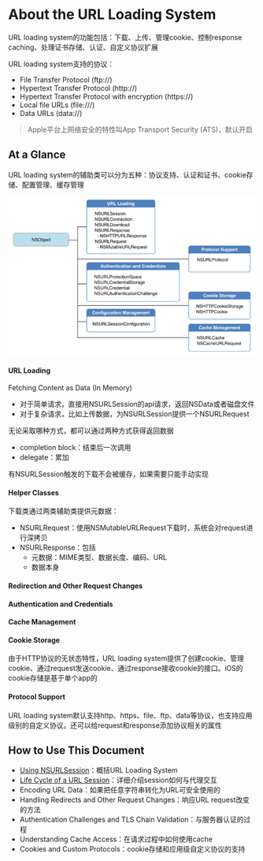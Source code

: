 # About the URL Loading System

URL loading system的功能包括：下载、上传、管理cookie、控制response caching、处理证书存储、认证、自定义协议扩展

URL loading system支持的协议：

* File Transfer Protocol \(ftp://\)
* Hypertext Transfer Protocol \(http://\)
* Hypertext Transfer Protocol with encryption \(https://\)
* Local file URLs \(file:///\)
* Data URLs \(data://\)

> Apple平台上网络安全的特性叫App Transport Security \(ATS\)，默认开启

## At a Glance

URL loading system的辅助类可以分为五种：协议支持、认证和证书、cookie存储、配置管理、缓存管理

![](/assets/import.png)

#### URL Loading

Fetching Content as Data \(In Memory\)

* 对于简单请求，直接用NSURLSession的api请求，返回NSData或者磁盘文件
* 对于复杂请求，比如上传数据，为NSURLSession提供一个NSURLRequest

无论采取哪种方式，都可以通过两种方式获得返回数据

* completion block：结束后一次调用
* delegate：累加

有NSURLSession触发的下载不会被缓存，如果需要只能手动实现

#### Helper Classes

下载类通过两类辅助类提供元数据：

* NSURLRequest：使用NSMutableURLRequest下载时，系统会对request进行深拷贝
* NSURLResponse：包括
  * 元数据：MIME类型、数据长度、编码、URL
  * 数据本身

#### Redirection and Other Request Changes

#### Authentication and Credentials

#### Cache Management

#### Cookie Storage

由于HTTP协议的无状态特性，URL loading system提供了创建cookie、管理cookie、通过request发送cookie、通过response接收cookie的接口。iOS的cookie存储是基于单个app的

#### Protocol Support

URL loading system默认支持http、https、file、ftp、data等协议，也支持应用级别的自定义协议。还可以给request和response添加协议相关的属性

## How to Use This Document

* [Using NSURLSession](/using-nsurlsession.md)：概括URL Loading System
* [Life Cycle of a URL Session](/life-cycle-of-a-url-session.md)：详细介绍session如何与代理交互
* Encoding URL Data：如果把任意字符串转化为URL可安全使用的
* Handling Redirects and Other Request Changes：响应URL request改变的方法
* Authentication Challenges and TLS Chain Validation：与服务器认证的过程
* Understanding Cache Access：在请求过程中如何使用cache
* Cookies and Custom Protocols：cookie存储和应用级自定义协议的支持



